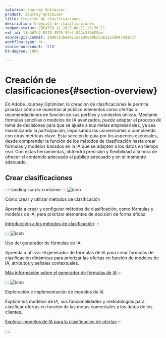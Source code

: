 ```yaml
---
solution: Journey Optimizer
product: Journey Optimizer
title: Creación de clasificaciones
description: Creación de clasificaciones
redpen-status: CREATED_||_2025-08-11_20-56-11
exl-id: 11edd7b2-0319-4576-9fef-042c239b25be
source-git-commit: 2b907a3be8b11ac6308d0b563e122c88478d1d37
workflow-type: ht
source-wordcount: '210'
ht-degree: 100%

---
```


# Creación de clasificaciones{#section-overview}

En Adobe Journey Optimizer, la creación de clasificaciones le permite priorizar cómo se muestran al público elementos como ofertas o recomendaciones en función de sus perfiles y contextos únicos. Mediante fórmulas sencillas o modelos de IA avanzados, puede adaptar el proceso de toma de decisiones para que se ajuste a sus metas empresariales, ya sea maximizando la participación, impulsando las conversiones o cumpliendo con otras métricas clave. Esta sección le guía por los aspectos esenciales, desde comprender la función de los métodos de clasificación hasta crear fórmulas y modelos basados en la IA que se adapten a los datos en tiempo real. Con estas herramientas, obtendrá precisión y flexibilidad a la hora de ofrecer el contenido adecuado al público adecuado y en el momento adecuado.

## Crear clasificaciones

:::: landing-cards-container
:::
![icon](https://cdn.experienceleague.adobe.com/icons/circle-play.svg?lang=es)

Cómo crear y utilizar métodos de clasificación

Aprenda a crear y configurar métodos de clasificación, como fórmulas y modelos de IA, para priorizar elementos de decisión de forma eficaz.

[Introducción a los métodos de clasificación](../using/experience-decisioning/ranking/ranking.md)
:::

:::
![icon](https://cdn.experienceleague.adobe.com/icons/gear.svg?lang=es)

Uso del generador de fórmulas de IA

Aprenda a utilizar el generador de fórmulas de IA para crear fórmulas de clasificación dinámicas para priorizar las ofertas en función de modelos de IA, atributos y señales contextuales.

[Más información sobre el generador de fórmulas de IA](../using/experience-decisioning/ranking/ranking-formulas.md)
:::

:::
![icon](https://cdn.experienceleague.adobe.com/icons/book.svg?lang=es)

Exploración e implementación de modelos de IA

Explore los modelos de IA, sus funcionalidades y metodologías para clasificar ofertas en función de las metas comerciales y los datos de los clientes.

[Explorar modelos de IA para la clasificación de ofertas](experience-decisioning-ai-models-landing-page.md)
:::

::::
